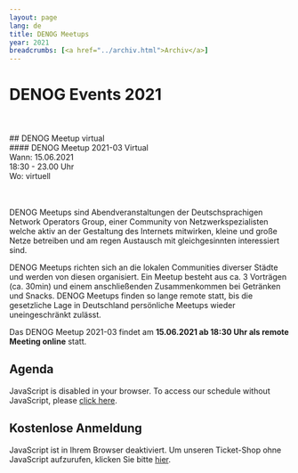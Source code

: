 ```yaml
---
layout: page
lang: de
title: DENOG Meetups
year: 2021
breadcrumbs: [<a href="../archiv.html">Archiv</a>]
---
```


# DENOG Events 2021

<br>
<br>
## DENOG Meetup virtual
<br>
#### DENOG Meetup 2021-03 Virtual<br>
Wann: 15.06.2021<br>
18:30 - 23.00 Uhr<br>
Wo: virtuell<br>
<br>
<br>

DENOG Meetups sind Abendveranstaltungen der Deutschsprachigen Network Operators Group, einer Community von Netzwerkspezialisten welche aktiv an der Gestaltung des Internets mitwirken, kleine und große Netze betreiben und am regen Austausch mit gleichgesinnten interessiert sind.

DENOG Meetups richten sich an die lokalen Communities diverser Städte und werden von diesen organisiert. Ein Meetup besteht aus ca. 3 Vorträgen (ca. 30min) und einem anschließenden Zusammenkommen bei Getränken und Snacks. DENOG Meetups finden so lange remote statt, bis die gesetzliche Lage in Deutschland persönliche Meetups wieder uneingeschränkt zulässt.

Das DENOG Meetup 2021-03 findet am **15.06.2021 ab 18:30 Uhr als remote Meeting online** statt.

## Agenda

<pretalx-schedule event-url="https://pretalx.com/denog-meetup-2021-03/" locale="de" format="grid" style="--pretalx-clr-primary: #3aa57c"></pretalx-schedule>
<noscript>
   <div class="pretalx-widget">
        <div class="pretalx-widget-info-message">
            JavaScript is disabled in your browser. To access our schedule without JavaScript,
            please <a target="_blank" href="https://pretalx.com/denog-meetup-2021-03/schedule/">click here</a>.
        </div>
    </div>
</noscript>

## Kostenlose Anmeldung

<pretix-widget event="https://pretix.eu/denog/denogmeetup21-03/"></pretix-widget>
<noscript>
   <div class="pretix-widget">
        <div class="pretix-widget-info-message">
            JavaScript ist in Ihrem Browser deaktiviert. Um unseren Ticket-Shop ohne JavaScript aufzurufen, klicken Sie bitte <a target="_blank" rel="noopener" href="https://pretix.eu/denog/denogmeetup21-03/">hier</a>.
        </div>
    </div>
</noscript>

<!--
## Teilnehmerliste:
(Aktualisiert ca. alle 60 Minuten)<br>
<iframe src="https://www.denog.de/pretix-attendeelist/meetup_2021_02/" width="100%" height="768" frameborder="0" scrolling="yes" marginheight="0" marginwidth="0" name="Attendeelist" title="DENOG Meetup 2021-02 Attendees">
</iframe>
<br>
*Use of the personal information above is governed by German data protection legislation. Prior consent from the owner is required before that information can be used. Note: These details are intended to enhance networking opportunities between attendees and should not be used for commercial purposes.*
-->
